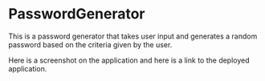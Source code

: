 # PasswordGenerator
This is a password generator that takes user input and generates a random password based on the criteria given by the user.

Here is a screenshot on the application and here is a link to the deployed application.